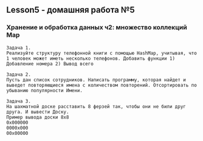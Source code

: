 ## Lesson5 - домашняя работа №5

### Хранение и обработка данных ч2: множество коллекций Map

```
Задача 1.
Реализуйте структуру телефонной книги с помощью HashMap, учитывая, что 1 человек может иметь несколько телефонов. Добавить функции 1) Добавление номера 2) Вывод всего
```
```
Задача 2.
Пусть дан список сотрудников. Написать программу, которая найдет и выведет повторяющиеся имена с количеством повторений. Отсортировать по убыванию популярности Имени.
```
```
Задача 3.
На шахматной доске расставить 8 ферзей так, чтобы они не били друг друга. И вывести Доску.
Пример вывода доски 8x8
0x000000
0000x000
00x00000
```